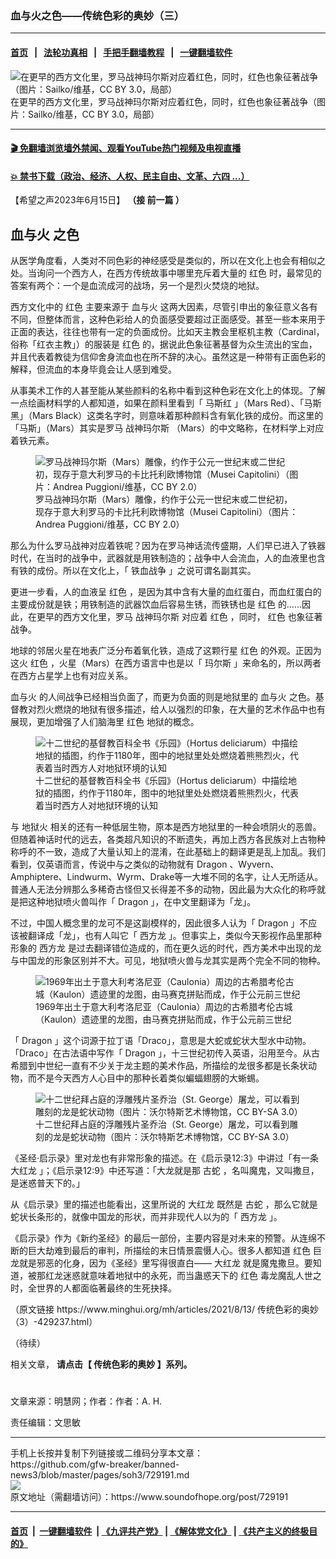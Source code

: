 ### 血与火之色——传统色彩的奥妙（三）
------------------------

#### [首页](https://github.com/gfw-breaker/banned-news3/blob/master/README.md) &nbsp;&nbsp;|&nbsp;&nbsp; [法轮功真相](https://github.com/begood0513/basic/blob/master/README.md)  &nbsp;&nbsp;|&nbsp;&nbsp; [手把手翻墙教程](https://github.com/gfw-breaker/guides/wiki)  &nbsp;&nbsp;|&nbsp;&nbsp; [一键翻墙软件](https://github.com/gfw-breaker/nogfw/blob/master/README.md)  



<div><img alt="在更早的西方文化里，罗马战神玛尔斯对应着红色，同时，红色也象征著战争（图片：Sailko/维基，CC BY 3.0，局部）" src="https://img.soundofhope.org/2023-06/1686847030942.jpg"/>
<br/><figcaption class="caption">
 在更早的西方文化里，罗马战神玛尔斯对应着红色，同时，红色也象征著战争（图片：Sailko/维基，CC BY 3.0，局部）
</figcaption></div><hr/>

#### [ 🎬  免翻墙浏览墙外禁闻、观看YouTube热门视频及电视直播](https://github.com/gfw-breaker/HelloWorld)

#### [ 💥  禁书下载（政治、经济、人权、民主自由、文革、六四 ...）](https://github.com/gfw-breaker/books/blob/master/README.md)

<div><div class="Content__Wrapper sc-1bvya0-0 elmmKw article_body" data-checkusr="" itemprop="articleBody">
 <div id="post_place_1">
 </div>
 <p class="meta-top">
  <span class="meta">
   【希望之声2023年6月15日】
  </span>
  <strong>
   （接
   <ok href="https://www.soundofhope.org/post/729185?lang=b5">
    前一篇
   </ok>
   ）
  </strong>
 </p>
 <h2>
  <ok href="/term/880988">
   血与火
  </ok>
  之色
 </h2>
 <p>
  从医学角度看，人类对不同色彩的神经感受是类似的，所以在文化上也会有相似之处。当询问一个西方人，在西方传统故事中哪里充斥着大量的
  <ok href="/term/38912">
   红色
  </ok>
  时，最常见的答案有两个：一个是血流成河的战场，另一个是烈火焚烧的地狱。
 </p>
 <p>
  西方文化中的
  <ok href="/term/38912">
   红色
  </ok>
  主要来源于
  <ok href="/term/880988">
   血与火
  </ok>
  这两大因素，尽管引申出的象征意义各有不同，但整体而言，这种色彩给人的负面感受要超过正面感受。甚至一些本来用于正面的表达，往往也带有一定的负面成份。比如天主教会里枢机主教（Cardinal，俗称「红衣主教」）的服装是
  <ok href="/term/38912">
   红色
  </ok>
  的，据说此色象征著基督为众生流出的宝血，并且代表着教徒为信仰舍身流血也在所不辞的决心。虽然这是一种带有正面色彩的解释，但流血的本身毕竟会让人感到难受。
 </p>
 <p>
  从事美术工作的人甚至能从某些颜料的名称中看到这种色彩在文化上的体现。了解一点绘画材料学的人都知道，如果在颜料里看到「
  <ok href="/term/880997">
   马斯红
  </ok>
  」（Mars Red）、「马斯黑」（Mars Black）这类名字时，则意味着那种颜料含有氧化铁的成份。而这里的「马斯」（Mars）其实是罗马
  <ok href="/term/880991">
   战神玛尔斯
  </ok>
  （Mars）的中文略称，在材料学上对应着铁元素。
 </p>
 <figure class="OImage__StyledFigure-sc-1lfley0-0 jWYblU">
  <img alt="罗马战神玛尔斯（Mars）雕像，约作于公元一世纪末或二世纪初，现存于意大利罗马的卡比托利欧博物馆（Musei Capitolini）（图片：Andrea Puggioni/维基，CC BY 2.0）" src="https://img.soundofhope.org/2023-06/1686829442707.png"/>
  <br/><figcaption>
   罗马战神玛尔斯（Mars）雕像，约作于公元一世纪末或二世纪初，现存于意大利罗马的卡比托利欧博物馆（Musei Capitolini）（图片：Andrea Puggioni/维基，CC BY 2.0）
  </figcaption>
 </figure>
 <p>
  那么为什么罗马战神对应着铁呢？因为在罗马神话流传盛期，人们早已进入了铁器时代，在当时的战争中，武器就是用铁制造的；战争中人会流血，人的血液里也含有铁的成份。所以在文化上，「
  <ok href="/term/881000">
   铁血战争
  </ok>
  」之说可谓名副其实。
 </p>
 <p>
  更进一步看，人的血液呈
  <ok href="/term/38912">
   红色
  </ok>
  ，是因为其中含有大量的血红蛋白，而血红蛋白的主要成份就是铁；用铁制造的武器饮血后容易生锈，而铁锈也是
  <ok href="/term/38912">
   红色
  </ok>
  的……因此，在更早的西方文化里，罗马
  <ok href="/term/880991">
   战神玛尔斯
  </ok>
  对应着
  <ok href="/term/38912">
   红色
  </ok>
  ，同时，
  <ok href="/term/38912">
   红色
  </ok>
  也象征著战争。
 </p>
 <p>
  地球的邻居火星在地表广泛分布着氧化铁，造成了这颗行星
  <ok href="/term/38912">
   红色
  </ok>
  的外观。正因为这火
  <ok href="/term/38912">
   红色
  </ok>
  ，火星（Mars）在西方语言中也是以「
  <ok href="/term/880994">
   玛尔斯
  </ok>
  」来命名的，所以两者在西方占星学上也有对应关系。
 </p>
 <p>
  <ok href="/term/880988">
   血与火
  </ok>
  的人间战争已经相当负面了，而更为负面的则是地狱里的
  <ok href="/term/880988">
   血与火
  </ok>
  之色。基督教对烈火燃烧的地狱有很多描述，给人以强烈的印象，在大量的艺术作品中也有展现，更加增强了人们脑海里
  <ok href="/term/38912">
   红色
  </ok>
  地狱的概念。
 </p>
 <figure class="OImage__StyledFigure-sc-1lfley0-0 jWYblU">
  <img alt="十二世纪的基督教百科全书《乐园》（Hortus deliciarum）中描绘地狱的插图，约作于1180年，图中的地狱里处处燃烧着熊熊烈火，代表着当时西方人对地狱环境的认知" src="https://img.soundofhope.org/2023-06/1686839631686.png"/>
  <br/><figcaption>
   十二世纪的基督教百科全书《乐园》（Hortus deliciarum）中描绘地狱的插图，约作于1180年，图中的地狱里处处燃烧着熊熊烈火，代表着当时西方人对地狱环境的认知
  </figcaption>
 </figure>
 <p>
  与
  <ok href="/term/881006">
   地狱火
  </ok>
  相关的还有一种低层生物，原本是西方地狱里的一种会喷阴火的恶兽。但随着神话时代的远去，各类超凡知识的不断遗失，再加上西方各民族对上古物种称呼的不一致，造成了大量认知上的混淆，在此基础上的翻译更是乱上加乱。我们看到，仅英语而言，传说中与之类似的动物就有
  <ok href="/term/881012">
   Dragon
  </ok>
  、Wyvern、Amphiptere、Lindwurm、Wyrm、Drake等一大堆不同的名字，让人无所适从。普通人无法分辨那么多稀奇古怪但又长得差不多的动物，因此最为大众化的称呼就是把这种地狱喷火兽叫作「
  <ok href="/term/881012">
   Dragon
  </ok>
  」，在中文里翻译为「龙」。
 </p>
 <p>
  不过，中国人概念里的龙可不是这副模样的，因此很多人认为「
  <ok href="/term/881012">
   Dragon
  </ok>
  」不应该被翻译成「龙」，也有人叫它「
  <ok href="/term/881009">
   西方龙
  </ok>
  」。但事实上，类似今天影视作品里那种形象的
  <ok href="/term/881009">
   西方龙
  </ok>
  是过去翻译错位造成的，而在更久远的时代，西方美术中出现的龙与中国龙的形象区别并不大。可见，地狱喷火兽与龙其实是两个完全不同的物种。
 </p>
 <figure class="OImage__StyledFigure-sc-1lfley0-0 jWYblU">
  <img alt=" 1969年出土于意大利考洛尼亚（Caulonia）周边的古希腊考伦古城（Kaulon）遗迹里的龙图，由马赛克拼贴而成，作于公元前三世纪" src="https://img.soundofhope.org/2023-06/2021-8-11-reggio_kaulon--ss-1686840149189.jpg"/>
  <br/><figcaption>
   1969年出土于意大利考洛尼亚（Caulonia）周边的古希腊考伦古城（Kaulon）遗迹里的龙图，由马赛克拼贴而成，作于公元前三世纪
  </figcaption>
 </figure>
 <p>
  「
  <ok href="/term/881012">
   Dragon
  </ok>
  」这个词源于拉丁语「Draco」，意思是大蛇或蛇状大型水中动物。「Draco」在古法语中写作「
  <ok href="/term/881012">
   Dragon
  </ok>
  」，十三世纪初传入英语，沿用至今。从古希腊到中世纪一直有不少关于龙主题的美术作品，所描绘的龙很多都是长条状动物，而不是今天西方人心目中的那种长着类似蝙蝠翅膀的大蜥蜴。
 </p>
 <figure class="OImage__StyledFigure-sc-1lfley0-0 jWYblU">
  <img alt="十二世纪拜占庭的浮雕残片圣乔治（St. George）屠龙，可以看到雕刻的龙是蛇状动物（图片：沃尔特斯艺术博物馆，CC BY-SA 3.0）" src="https://img.soundofhope.org/2023-06/671px-byzantine_-_st_george_and_the_dragon_-_walters_41205-1686840704919.jpg"/>
  <br/><figcaption>
   十二世纪拜占庭的浮雕残片圣乔治（St. George）屠龙，可以看到雕刻的龙是蛇状动物（图片：沃尔特斯艺术博物馆，CC BY-SA 3.0）
  </figcaption>
 </figure>
 <p>
  《圣经·启示录》里对龙也有非常形象的描述。在《启示录12:3》中讲过「有一条
  <ok href="/term/645240">
   大红龙
  </ok>
  」；《启示录12:9》中还写道：「大龙就是那
  <ok href="/term/413983">
   古蛇
  </ok>
  ，名叫魔鬼，又叫撒旦，是迷惑普天下的。」
 </p>
 <p>
  从《启示录》里的描述也能看出，这里所说的
  <ok href="/term/645240">
   大红龙
  </ok>
  既然是
  <ok href="/term/413983">
   古蛇
  </ok>
  ，那么它就是蛇状长条形的，就像中国龙的形状，而并非现代人以为的「
  <ok href="/term/881009">
   西方龙
  </ok>
  」。
 </p>
 <p>
  《启示录》作为《新约圣经》的最后一部份，主要内容是对未来的预警。从连绵不断的巨大劫难到最后的审判，所描绘的末日情景震慑人心。很多人都知道
  <ok href="/term/38912">
   红色
  </ok>
  巨龙就是邪恶的化身，因为《圣经》里写得很直白——
  <ok href="/term/645240">
   大红龙
  </ok>
  就是魔鬼撒旦。要知道，被那红龙迷惑就意味着地狱中的永死，而当蛊惑天下的
  <ok href="/term/38912">
   红色
  </ok>
  毒龙魔乱人世之时，全世界的人都面临著最终的生死抉择。
 </p>
 <p>
  （原文链接 https://www.minghui.org/mh/articles/2021/8/13/
  <ok href="/term/879413">
   传统色彩的奥妙
  </ok>
  （3）-429237.html）
 </p>
 <p>
  （待续）
 </p>
 <p>
  相关文章，
  <strong>
   请点击【
   <ok href="https://www.soundofhope.org/term/879413?lang=b5">
    传统色彩的奥妙
   </ok>
   】系列。
  </strong>
 </p>
 <h1>
 </h1>
 <p class="meta-btm">
  文章来源：明慧网；作者：作者：A. H.
 </p>
 <p class="meta-btm">
  责任编辑：文思敏
 </p>
</div>
</div>
<hr/>
手机上长按并复制下列链接或二维码分享本文章：<br/>
https://github.com/gfw-breaker/banned-news3/blob/master/pages/soh3/729191.md <br/>
<a href='https://github.com/gfw-breaker/banned-news3/blob/master/pages/soh3/729191.md'><img src='https://github.com/gfw-breaker/banned-news3/blob/master/pages/soh3/729191.md.png'/></a> <br/>
原文地址（需翻墙访问）：https://www.soundofhope.org/post/729191


------------------------
#### [首页](https://github.com/gfw-breaker/banned-news3/blob/master/README.md) &nbsp;|&nbsp; [一键翻墙软件](https://github.com/gfw-breaker/nogfw/blob/master/README.md) &nbsp;| [《九评共产党》](https://github.com/gfw-breaker/9ping.md/blob/master/README.md#九评之一评共产党是什么) | [《解体党文化》](https://github.com/gfw-breaker/jtdwh.md/blob/master/README.md) | [《共产主义的终极目的》](https://github.com/gfw-breaker/gczydzjmd.md/blob/master/README.md)


<img src='http://gfw-breaker.win/banned-news3/pages/soh3/729191.md' width='0px' height='0px'/>